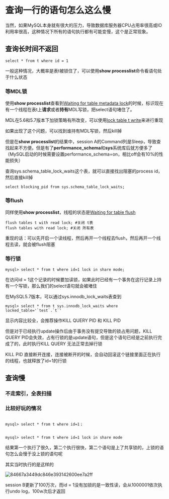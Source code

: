 # 查询一行的语句怎么这么慢

当然，如果MySQL本身就有很大的压力，导致数据库服务器CPU占用率很高或IO利用率很高，这种情况下所有的语句执行都有可能变慢，这个是正常现象。

## 查询长时间不返回

```mysql
select * from t where id = 1
```

一般这种情况，大概率是表t被锁住了，可以使用**show processlist**命令看语句处于什么状态

### 等MDL锁

使用**show processlist**查看到<u>Waiting for table metadata lock</u>的时候，标识现在有一个线程在表t上**请求**或者**持有**MDL写锁，把select语句堵住了。

MDL在5.6和5.7版本下加锁策略有所改变，可以使用<u>lock table t write</u>来进行重现

如果出现了这个问题，可以找到谁持有MDL写锁，然后kill掉

但是在**show processlist**的结果中，session A的Command列是Sleep，导致查找起来不方便。但是有了**performance_schema**和**sys**系统库后就方便多了（MySQL启动的时候需要设置performance_schema=on，相比off会有10%的性能损失）

查询sys.schema_table_lock_waits这个表，就可以直接找出阻塞的process id，然后直接kill掉

```mysql
select blocking_pid from sys.schema_table_lock_waits;
```

### 等flush

同样使用**show processlist**，线程的状态是<u>Waiting for table flush</u>

```mysql
flush tables t with read lock; #关闭 t表
flush tables with read lock; #关闭 所有表
```

重现的话：可以先开启一个读线程，然后再开一个线程去flush，然后再开一个线程去读，就会被flush阻塞

### 等行锁

```mysql
mysql> select * from t where id=1 lock in share mode; 
```

在访问id = 1这个记录的时候要加读锁，如果此时已经有一个事务在这行记录上持有一个写锁，那么我们的select语句就会被堵住

在MySQL5.7版本，可以通过sys.innodb_lock_waits表查到

```mysql
mysql> select * from t sys.innodb_lock_waits where locked_table='`test`.`t`'
```

显示内容比较全，会推荐操作KILL QUERY PID 和 KILL PID

但是对于已经执行update操作后由于事务没有提交导致的锁占用问题，KILL QUERY PID会失效，占有行锁的是update语句，但是这个语句已经是之前执行完成了的，此时执行KILL QUERY 无法正常去掉行锁

KILL PID 直接断开连接，连接被断开的时候，会自动回滚这个链接里面正在执行的线程，也就释放了id=1的行锁

## 查询慢

### 不走索引，全表扫描

### 比较好玩的情况

```mysql

mysql> select * from t where id=1；


mysql> select * from t where id=1 lock in share mode
```

结果第一个执行了很久，第二个执行很快，第二个语句是上了共享锁的，上锁的语句怎么会慢于没上锁的语句呢

其实当时执行的是这样的

![84667a3449dc846e393142600ee7a2ff]((锁)查询一行的语句怎么这么慢.assets/84667a3449dc846e393142600ee7a2ff.png)

session B更新了100万次，而id = 1没有加锁的是一致性读，会从1000001依次执行undo log，100w次后才返回